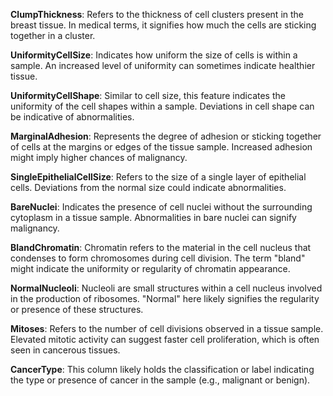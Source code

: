 **ClumpThickness**: Refers to the thickness of cell clusters present in the breast tissue. In medical terms, it signifies how much the cells are sticking together in a cluster.

**UniformityCellSize**: Indicates how uniform the size of cells is within a sample. An increased level of uniformity can sometimes indicate healthier tissue.

**UniformityCellShape**: Similar to cell size, this feature indicates the uniformity of the cell shapes within a sample. Deviations in cell shape can be indicative of abnormalities.

**MarginalAdhesion**: Represents the degree of adhesion or sticking together of cells at the margins or edges of the tissue sample. Increased adhesion might imply higher chances of malignancy.

**SingleEpithelialCellSize**: Refers to the size of a single layer of epithelial cells. Deviations from the normal size could indicate abnormalities.

**BareNuclei**: Indicates the presence of cell nuclei without the surrounding cytoplasm in a tissue sample. Abnormalities in bare nuclei can signify malignancy.

**BlandChromatin**: Chromatin refers to the material in the cell nucleus that condenses to form chromosomes during cell division. The term "bland" might indicate the uniformity or regularity of chromatin appearance.

**NormalNucleoli**: Nucleoli are small structures within a cell nucleus involved in the production of ribosomes. "Normal" here likely signifies the regularity or presence of these structures.

**Mitoses**: Refers to the number of cell divisions observed in a tissue sample. Elevated mitotic activity can suggest faster cell proliferation, which is often seen in cancerous tissues.

**CancerType**: This column likely holds the classification or label indicating the type or presence of cancer in the sample (e.g., malignant or benign).
